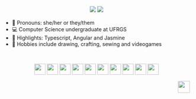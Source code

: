 <h3 align="center">

 <picture>
  <source media="(prefers-color-scheme: dark)" srcset="https://readme-typing-svg.demolab.com?font=Raleway&weight=700&size=26&duration=1&pause=1000&color=CC006F&background=161B22&center=true&vCenter=true&width=800&lines=yasmin+beer" />
   <img src="https://readme-typing-svg.demolab.com?font=Raleway&weight=700&size=26&duration=1&pause=1000&color=CC006F&background=FFAED71E&center=true&vCenter=true&width=800&lines=yasmin+beer" />
</picture>
  
 <picture>
  <source media="(prefers-color-scheme: dark)" srcset="https://readme-typing-svg.demolab.com?font=Raleway&weight=500&size=18&duration=1&pause=1&color=FFFFFF97&background=FFAED700&center=true&vCenter=true&multiline=true&repeat=false&width=600&height=40&lines=Software+Engineer" />
   <img src="https://readme-typing-svg.demolab.com?font=Raleway&weight=500&size=18&duration=1&pause=1&color=00000097&background=FFAED700&center=true&vCenter=true&multiline=true&repeat=false&width=600&height=40&lines=Software+Engineer" />
</picture>
 
</h3>


- 🌷 Pronouns: she/her or they/them
- 💻 Computer Science undergraduate at UFRGS
- 🌱 Highlights: Typescript, Angular and Jasmine
- 🎨 Hobbies include drawing, crafting, sewing and videogames

&#8287;&#8287;&#8287;&#8287;&#8287;

<p align="center"> 
  <a href="https://angular.io" target="_blank"> 
    <img src="https://cdn.jsdelivr.net/gh/devicons/devicon/icons/angularjs/angularjs-plain.svg"
              width="30"  height="30"/></a>
  <a href="https://reactjs.org/" target="_blank"> 
    <img src="https://cdn.jsdelivr.net/gh/devicons/devicon/icons/react/react-original.svg"
              width="30"  height="30"/></a>
  <a href="https://getbootstrap.com/" target="_blank"> 
    <img src="https://cdn.jsdelivr.net/gh/devicons/devicon/icons/bootstrap/bootstrap-plain.svg"
              width="30"  height="30"/></a>
  <a href="https://developer.mozilla.org/en-US/docs/Web/CSS" target="_blank"> 
    <img src="https://cdn.jsdelivr.net/gh/devicons/devicon/icons/css3/css3-plain.svg" 
              width="30"  height="30"/></a> 
  <a href="https://developer.mozilla.org/en-US/docs/Web/HTML" target="_blank"> 
    <img src="https://cdn.jsdelivr.net/gh/devicons/devicon/icons/html5/html5-plain.svg"
              width="30"  height="30"/></a> 
  <a href="https://www.javascript.com/" target="_blank"> 
    <img src="https://cdn.jsdelivr.net/gh/devicons/devicon/icons/javascript/javascript-plain.svg"
              width="30"  height="30"/></a> 
  <a href="https://www.typescriptlang.org/" target="_blank"> 
    <img src="https://cdn.jsdelivr.net/gh/devicons/devicon/icons/typescript/typescript-original.svg"
              width="30"  height="30"/></a>
  <a href="https://www.jetbrains.com/idea/" target="_blank"> 
    <img src="https://cdn.jsdelivr.net/gh/devicons/devicon/icons/intellij/intellij-original.svg"
              width="30"  height="30"/></a>
  <a href="https://code.visualstudio.com/" target="_blank"> 
    <img src="https://cdn.jsdelivr.net/gh/devicons/devicon/icons/vscode/vscode-original.svg"
              width="30"  height="30"/></a>
  <a href="https://git-scm.com/" target="_blank"> 
    <img src="https://cdn.jsdelivr.net/gh/devicons/devicon/icons/git/git-plain.svg"
              width="30"  height="30"/></a>     
             
</p>

<p align="right">
      <a href="https://linkedin.com/in/yasminbeer" target="_blank">
        <img height="32" width="32" src="https://cdn.simpleicons.org/linkedin/6096F9" />
      </a>
</p> 

